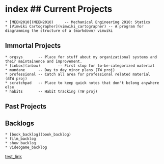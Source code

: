 # index ## Current Projects

    * [MEEN2010](MEEN2010)     -- Mechanical Engineering 2010: Statics
    * [Vimwiki Cartographer](vimwiki_cartographer) -- A program for diagramming the structure of a (markdown) vimwiki
    
## Immortal Projects
    * orgsys       -- Place for stuff about my organizational systems and their maintainence and improvement.
    * [inbox](inbox)        -- First stop for to-be-categorized material
    * mundane      -- Day to day minor plans (TW proj)
    * professional -- Catch all area for professional related material (&TW proj)
    * scratchpad   -- Place to keep quick notes that don't belong anywhere else
    * habits       -- Habit tracking (TW proj)




## Past Projects



## Backlogs

    * [book_backlog](book_backlog)
    * film_backlog
    * show_backlog
    * videogame_backlog



[test_link](test_link)



